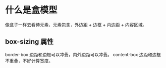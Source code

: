 # 什么是盒模型
像盒子一样去看待元素，元素包含，外边距 + 边框 + 内边距 + 内容区域。

## box-sizing 属性
border-box 边距和边框可以冲叠，内外边距可以冲叠。
content-box 边距和边框不重叠，不好计算宽度。